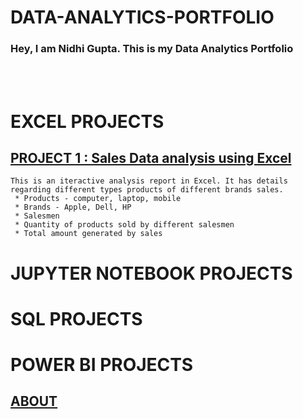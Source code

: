 # DATA-ANALYTICS-PORTFOLIO                                    

### Hey, I am Nidhi Gupta. This is my Data Analytics Portfolio 

<Br></br>

# EXCEL PROJECTS

## [PROJECT 1 : Sales Data analysis using Excel](https://github.com/nidhigupta13/sales-project-using-excel)
    This is an iteractive analysis report in Excel. It has details regarding different types products of different brands sales.
     * Products - computer, laptop, mobile
     * Brands - Apple, Dell, HP
     * Salesmen
     * Quantity of products sold by different salesmen
     * Total amount generated by sales
    



# JUPYTER NOTEBOOK PROJECTS




# SQL PROJECTS



# POWER BI PROJECTS









## [ABOUT](https://github.com/nidhigupta13/nidhigupta13)

